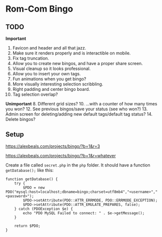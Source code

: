 # Rom-Com Bingo

## TODO

**Important**
1. Favicon and header and all that jazz.
2. Make sure it renders properly and is interactible on mobile.
3. Fix tag truncation.
4. Allow you to create new bingos, and have a proper share screen.
5. Visual cleanup so it looks professional.
6. Allow you to insert your own tags.
9. Fun animations when you get bingo?
11. More visually interesting selection scribbling.
17. Right padding and center bingo board.
18. Tag selection overlap?

**Unimportant**
8. Different grid sizes?
10. ...with a counter of how many times you won?
12. See previous bingos/save your status (see who won?)
13. Admin screen for deleting/adding new default tags/default tag status?
14. Delete bingos?

## Setup

https://alexbeals.com/projects/bingo/?b=1&r=3

https://alexbeals.com/projects/bingo/?b=1&r=whatever

Create a file called `secret.php` in the `php` folder. It should have a function `getDatabase();` like this:

```lang=php
function getDatabase() {
    try {
        $PDO = new PDO("mysql:host=localhost;dbname=bingo;charset=utf8mb4","<username>","<password>");
        $PDO->setAttribute(PDO::ATTR_ERRMODE, PDO::ERRMODE_EXCEPTION);
        $PDO->setAttribute(PDO::ATTR_EMULATE_PREPARES, false);
    } catch (PDOException $e) {
        echo "PDO MySQL Failed to connect: " . $e->getMessage();
    }

    return $PDO;
}
```
